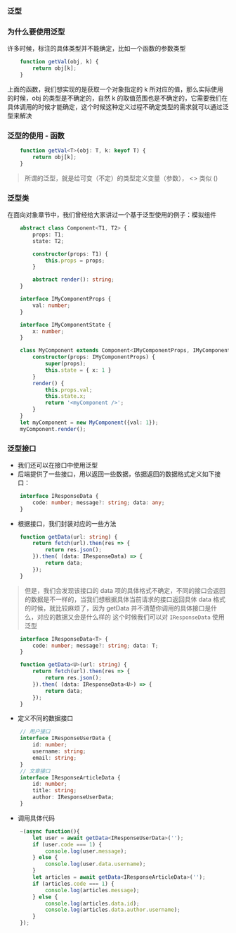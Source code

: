 ### 泛型

### 为什么要使用泛型
许多时候，标注的具体类型并不能确定，比如一个函数的参数类型
```ts
    function getVal(obj, k) {
        return obj[k];
    }
```
上面的函数，我们想实现的是获取一个对象指定的 k 所对应的值，那么实际使用的时候，obj 的类型是不确定的，自然 k 的取值范围也是不确定的，它需要我们在具体调用的时候才能确定，这个时候这种定义过程不确定类型的需求就可以通过泛型来解决

### 泛型的使用 - 函数
```ts
    function getVal<T>(obj: T, k: keyof T) {
        return obj[k];
    }
```
> 所谓的泛型，就是给可变（不定）的类型定义变量（参数）， <> 类似 ()

### 泛型类
在面向对象章节中，我们曾经给大家讲过一个基于泛型使用的例子：模拟组件
```ts
    abstract class Component<T1, T2> {
        props: T1;
        state: T2;

        constructor(props: T1) {
            this.props = props;
        }

        abstract render(): string;
    }

    interface IMyComponentProps {
        val: number;
    }

    interface IMyComponentState {
        x: number;
    }

    class MyComponent extends Component<IMyComponentProps, IMyComponentState> {
        constructor(props: IMyComponentProps) {
            super(props);
            this.state = { x: 1 }
        }
        render() {
            this.props.val;
            this.state.x;
            return '<myComponent />';
        }
    }
    let myComponent = new MyComponent({val: 1});
    myComponent.render();
```

### 泛型接口
- 我们还可以在接口中使用泛型
- 后端提供了一些接口，用以返回一些数据，依据返回的数据格式定义如下接口：
```ts
    interface IResponseData {
        code: number; message?: string; data: any;
    }
```
- 根据接口，我们封装对应的一些方法
```ts
    function getData(url: string) {
        return fetch(url).then(res => {
            return res.json();
        }).then( (data: IResponseData) => {
            return data;
        });
    }
```
> 但是，我们会发现该接口的 data 项的具体格式不确定，不同的接口会返回的数据是不一样的，当我们想根据具体当前请求的接口返回具体 data 格式的时候，就比较麻烦了，因为 getData 并不清楚你调用的具体接口是什么，对应的数据又会是什么样的
这个时候我们可以对 `IResponseData` 使用泛型
```ts
    interface IResponseData<T> {
        code: number; message?: string; data: T;
    }
```
```ts
    function getData<U>(url: string) {
        return fetch(url).then(res => {
            return res.json();
        }).then( (data: IResponseData<U>) => {
            return data;
        });
    }
```
- 定义不同的数据接口
```ts
    // 用户接口
    interface IResponseUserData {
        id: number;
        username: string;
        email: string;
    }
    // 文章接口
    interface IResponseArticleData {
        id: number;
        title: string;
        author: IResponseUserData;
    }
```
- 调用具体代码
```ts
    ~(async function(){
        let user = await getData<IResponseUserData>('');
        if (user.code === 1) {
            console.log(user.message);
        } else {
            console.log(user.data.username);
        }
        let articles = await getData<IResponseArticleData>('');
        if (articles.code === 1) {
            console.log(articles.message);
        } else {
            console.log(articles.data.id);
            console.log(articles.data.author.username);
        }
    });
```